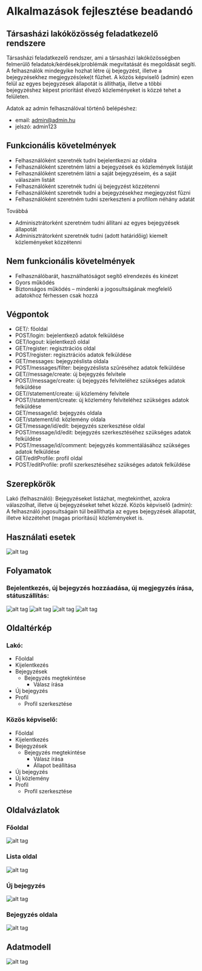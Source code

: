 # Alkalmazások fejlesztése beadandó

## Társasházi lakóközösség feladatkezelő rendszere

Társasházi feladatkezelő rendszer, ami a társasházi lakóközösségben felmerülő feladatok/kérdések/problémák megvitatását és megoldását segíti. A felhasználók mindegyike hozhat létre új bejegyzést, illetve a bejegyzésekhez megjegyzés(eke)t fűzhet. A közös képviselő (admin) ezen felül az egyes bejegyzések állapotát is állíthatja, illetve a többi bejegyzéshez képest prioritást élvező közleményeket is közzé tehet a felületen. 

Adatok az admin felhasználóval történő belépéshez:
 * email: admin@admin.hu
 * jelszó: admin123

## Funkcionális követelmények

<ul><li>Felhasználóként szeretnék tudni bejelentkezni az oldalra </li>
<li>Felhasználóként szeretném látni a bejegyzések és közlemények listáját</li>
<li>Felhasználóként szeretném látni a saját bejegyzéseim, és a saját válaszaim listáit</li>
<li>Felhasználóként szeretnék tudni új bejegyzést közzétenni</li>
<li>Felhasználóként szeretnék tudni a bejegyzésekhez megjegyzést fűzni</li>
<li>Felhasználóként szeretném tudni szerkeszteni a profilom néhány adatát</li>
</ul>
Továbbá
<ul>
<li>Adminisztrátorként szeretném tudni állítani az egyes bejegyzések állapotát</li>
<li>Adminisztrátorként szeretnék tudni (adott határidőig) kiemelt közleményeket közzétenni</li>
</ul>

## Nem funkcionális követelmények

<ul>
<li>Felhasználóbarát, használhatóságot segítő elrendezés és kinézet</li>
<li>Gyors működés</li>
<li>Biztonságos működés – mindenki a jogosultságának megfelelő adatokhoz férhessen csak hozzá</li>
</ul>

## Végpontok

<ul>
<li>GET/: főoldal</li>
<li>POST/login: bejelentkező adatok felküldése</li>
<li>GET/logout: kijelentkező oldal</li>
<li>GET/register: regisztrációs oldal</li>
<li>POST/register: regisztrációs adatok felküldése</li>
<li>GET/messages: bejegyzéslista oldala</li>
<li>POST/messages/filter: bejegyzéslista szűréséhez adatok felküldése</li>
<li>GET//message/create: új bejegyzés felvitele</li>
<li>POST//message/create: új bejegyzés felviteléhez szükséges adatok felküldése</li>
<li>GET//statement/create: új közlemény felvitele</li>
<li>POST//statement/create: új közlemény felviteléhez szükséges adatok felküldése</li>
<li>GET/message/id: bejegyzés oldala</li>
<li>GET/statement/id: közlemény oldala</li>
<li>GET/message/id/edit: bejegyzés szerkesztése oldal</li>
<li>POST/message/id/edit: bejegyzés szerkesztéséhez szükséges adatok felküldése</li>
<li>POST/message/id/comment: bejegyzés kommentálásához szükséges adatok felküldése</li>
<li>GET/editProfile: profil oldal</li>
<li>POST/editProfile: profil szerkesztéséhez szükséges adatok felküldése</li>
</ul>

## Szerepkörök

Lakó (felhasználó): Bejegyzéseket listázhat, megtekinthet, azokra válaszolhat, illetve új bejegyzéseket tehet közzé.
Közös képviselő (admin): A felhasználó jogosultságain túl beállíthatja az egyes bejegyzések állapotát, illetve közzétehet (magas prioritású) közleményeket is.

## Használati esetek

![alt tag](https://raw.githubusercontent.com/sicilia7/alkfejl_bead/master/hasznalati.png)

## Folyamatok
### Bejelentkezés, új bejegyzés hozzáadása, új megjegyzés írása, státuszállítás:
![alt tag](https://raw.githubusercontent.com/sicilia7/alkfejl_bead/master/login.png) ![alt tag](https://raw.githubusercontent.com/sicilia7/alkfejl_bead/master/new.png) ![alt tag](https://raw.githubusercontent.com/sicilia7/alkfejl_bead/master/comment.png) ![alt tag](https://raw.githubusercontent.com/sicilia7/alkfejl_bead/master/status.png)

## Oldaltérkép

### Lakó:

* Főoldal
* Kijelentkezés
* Bejegyzések
  * Bejegyzés megtekintése
    * Válasz írása
* Új bejegyzés
* Profil
  * Profil szerkesztése

### Közös képviselő:

* Főoldal
* Kijelentkezés
* Bejegyzések
  * Bejegyzés megtekintése
    * Válasz írása
    * Állapot beállítása
* Új bejegyzés
* Új közlemény
* Profil
  * Profil szerkesztése
  
## Oldalvázlatok

### Főoldal

![alt tag](https://raw.githubusercontent.com/sicilia7/alkfejl_bead/master/Főoldal.jpg)

### Lista oldal

![alt tag](https://raw.githubusercontent.com/sicilia7/alkfejl_bead/master/Listaoldal.jpg)

### Új bejegyzés

![alt tag](https://raw.githubusercontent.com/sicilia7/alkfejl_bead/master/Új_bejegyzés.jpg)

### Bejegyzés oldala

![alt tag](https://raw.githubusercontent.com/sicilia7/alkfejl_bead/master/Bejegyzés_oldala.jpg)

## Adatmodell

![alt tag](https://raw.githubusercontent.com/sicilia7/alkfejl_bead/master/modell.png)
